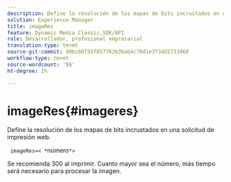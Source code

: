 ```yaml
---
description: Define la resolución de los mapas de bits incrustados en una solicitud de impresión web.
solution: Experience Manager
title: imageRes
feature: Dynamic Media Classic,SDK/API
role: Desarrollador, profesional empresarial
translation-type: tm+mt
source-git-commit: d0bc88f55f857762b3bab4c76d1e3f3dd2733d60
workflow-type: tm+mt
source-wordcount: '55'
ht-degree: 1%

---
```



# imageRes{#imageres}

Define la resolución de los mapas de bits incrustados en una solicitud de impresión web.

` imageRes=< *`número`*>`

Se recomienda 300 al imprimir. Cuanto mayor sea el número, más tiempo será necesario para procesar la imagen.
